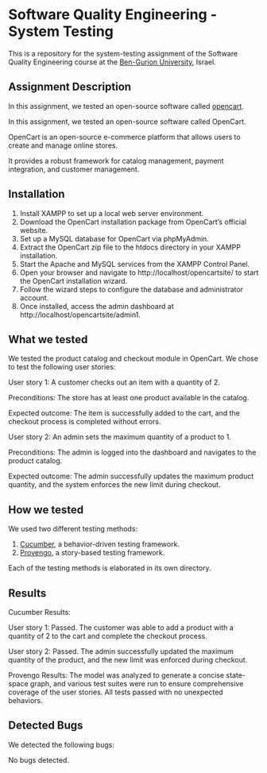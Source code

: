 # Software Quality Engineering - System Testing
This is a repository for the system-testing assignment of the Software Quality Engineering course at the [Ben-Gurion University](https://in.bgu.ac.il/), Israel.

## Assignment Description
In this assignment, we tested an open-source software called [opencart](http://localhost/opencartsite/).

In this assignment, we tested an open-source software called OpenCart. 

OpenCart is an open-source e-commerce platform that allows users to create and manage online stores. 

It provides a robust framework for catalog management, payment integration, and customer management.


## Installation
1. Install XAMPP to set up a local web server environment.
2. Download the OpenCart installation package from OpenCart’s official website.
3. Set up a MySQL database for OpenCart via phpMyAdmin.
4. Extract the OpenCart zip file to the htdocs directory in your XAMPP installation.
5. Start the Apache and MySQL services from the XAMPP Control Panel.
6. Open your browser and navigate to http://localhost/opencartsite/ to start the OpenCart installation wizard.
7. Follow the wizard steps to configure the database and administrator account.
8. Once installed, access the admin dashboard at http://localhost/opencartsite/admin1.

## What we tested
We tested the product catalog and checkout module in OpenCart. We chose to test the following user stories:

User story 1: A customer checks out an item with a quantity of 2.

Preconditions: The store has at least one product available in the catalog.

Expected outcome: The item is successfully added to the cart, and the checkout process is completed without errors.


User story 2: An admin sets the maximum quantity of a product to 1.

Preconditions: The admin is logged into the dashboard and navigates to the product catalog.

Expected outcome: The admin successfully updates the maximum product quantity, and the system enforces the new limit during checkout.

## How we tested
We used two different testing methods:
1. [Cucumber](https://cucumber.io/), a behavior-driven testing framework.
2. [Provengo](https://provengo.tech/), a story-based testing framework.

Each of the testing methods is elaborated in its own directory. 

## Results
Cucumber Results:

User story 1: Passed. 
The customer was able to add a product with a quantity of 2 to the cart and complete the checkout process.

User story 2: Passed. The admin successfully updated the maximum quantity of the product, and the new limit was enforced during checkout.

Provengo Results:
The model was analyzed to generate a concise state-space graph, and various test suites were run to ensure comprehensive coverage of the user stories.
All tests passed with no unexpected behaviors.

## Detected Bugs
We detected the following bugs:

No bugs detected.
